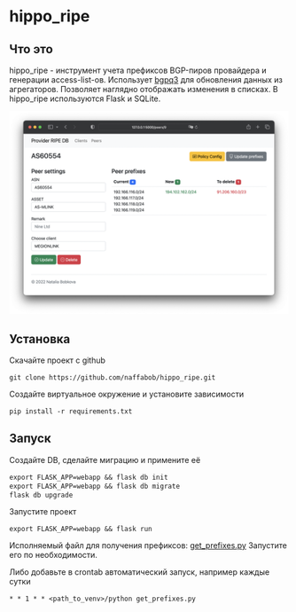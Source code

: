 # hippo_ripe

## Что это
hippo_ripe - инструмент учета префиксов BGP-пиров провайдера и генерации access-list-ов. Использует [bgpq3](https://github.com/snar/bgpq3) для обновления данных из агрегаторов. Позволяет наглядно отображать изменения в списках. В hippo_ripe используются Flask и SQLite.

![peer_screenshot](pics/peer_screenshot.png)

## Установка
Скачайте проект с github
```
git clone https://github.com/naffabob/hippo_ripe.git
```

Создайте виртуальное окружение и установите зависимости
```commandline
pip install -r requirements.txt
```

## Запуск
Создайте DB, cделайте миграцию и примените её
```commandline
export FLASK_APP=webapp && flask db init
export FLASK_APP=webapp && flask db migrate
flask db upgrade
```

Запустите проект
```commandline
export FLASK_APP=webapp && flask run
```

Исполняемый файл для получения префиксов: [get_prefixes.py](update_prefixes.py)
Запустите его по необходимости.

Либо добавьте в crontab автоматический запуск, например каждые сутки
```commandline
* * 1 * * <path_to_venv>/python get_prefixes.py
```